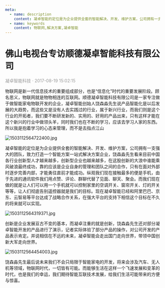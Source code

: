 ```yaml
---
meta:
  - name: description
    content: 凝卓智能的定位是为企业提供全套的智能解决、开发、维护方案，公司拥有一支强大的团队，致力打造一个智能方案一站式解决方案企业
  - name: keywords
    content: 物联网,解决方案,凝卓智能
---
```


# 佛山电视台专访顺德凝卓智能科技有限公司
<p style="color: #999">凝卓智能科技 · 2017-08-19 15:02:15<p>

物联网是新一代信息技术的重要组成部分，也是“信息化”时代的重要发展阶段。顾名思义，物联网就是物物相连的互联网。顺德凝卓智能科技有限公司是一家专注做于做智能家电物联开发的企业，凝卓智能创始人饶森淼先生说产品智能化是以后发展的大趋势，而这些又是没有人去实践过的行业，属于新兴行业，而我们则是这个行业的开拓者，我们要不断研发新的、实用的、好用的产品出来，只有这样才能在这个新兴的行业中做领头羊，同时我们也在不断的学习，应该去学习人家的东西。所以我是抱着学习的心态来管理，而不是去指点江山

![1503112564722400.jpg](http://www.gdlinkjob.com/upload/201708/1503112564722400.jpg)

凝卓智能的定位是为企业提供全套的智能解决、开发、维护方案，公司拥有一支强大的团队，致力打造一个智能方案一站式解决方案企业，饶森淼先生看来目前中国各行业创新型人才越来越多，创新型企业也越来越多，在这股创新的大浪中谁能乘风破浪最终成功，靠的应该是企业自身的管理和团队之间的合作，只有在面对外部时逐步完善内部，才能勇往直前才能成功。纵观我们现在接触最多的便是手机，由于先进的通讯软件我们用点赞、评论、群聊代替了见面、聊天、聚会。而我们现在做的就是让人们可以用一个手机就可以控制家里的空调开关、窗帘开关、灯的开关等等，让人们彻底告别遥控器就是我们的目标。现在凝卓智能已经和阿里巴巴、京东、云智易等平台达成了战略合作关系，在强大平台的支持下相信这个目标在不久的将来就可以实现。

![1503112564319371.jpg](http://www.gdlinkjob.com/upload/201708/1503112564319371.jpg)

创新是企业发展亘古不变的基本，而凝卓注重的就是创新，饶森淼先生还对部分凝卓智能开发的产品进行了演示，记者实际体验了部分产品的操作，对公司开发的产品表示肯定。并说相信在不远的未来，凝卓智能会走出国门走向世界，带领中国创新大军走向世界。

![1503112564454003.jpg](http://www.gdlinkjob.com/upload/201708/1503112564454003.jpg)

饶森淼先生最后说未来我们不会只局限于智能家电的开发，将来会涉及汽车、无人机等领域，物联网时代，一切皆有可能。而能够生活在这样一个飞速发展和变革的时代，也是我们的幸运，我们期待智能互联技术发展，给我们生活可能带来的方便与惊喜。